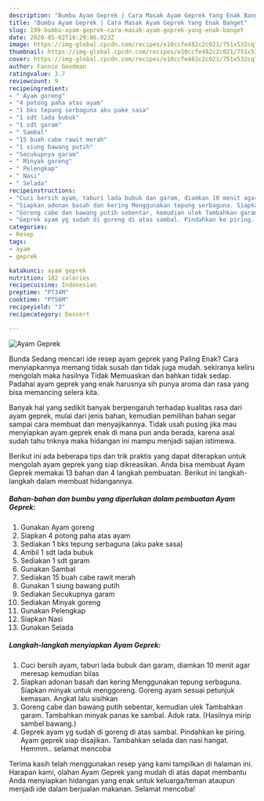 ```yaml
---
description: "Bumbu Ayam Geprek | Cara Masak Ayam Geprek Yang Enak Banget"
title: "Bumbu Ayam Geprek | Cara Masak Ayam Geprek Yang Enak Banget"
slug: 199-bumbu-ayam-geprek-cara-masak-ayam-geprek-yang-enak-banget
date: 2020-05-02T10:29:06.023Z
image: https://img-global.cpcdn.com/recipes/e10ccfe482c2c021/751x532cq70/ayam-geprek-foto-resep-utama.jpg
thumbnail: https://img-global.cpcdn.com/recipes/e10ccfe482c2c021/751x532cq70/ayam-geprek-foto-resep-utama.jpg
cover: https://img-global.cpcdn.com/recipes/e10ccfe482c2c021/751x532cq70/ayam-geprek-foto-resep-utama.jpg
author: Fannie Goodman
ratingvalue: 3.7
reviewcount: 9
recipeingredient:
- " Ayam goreng"
- "4 potong paha atas ayam"
- "1 bks tepung serbaguna aku pake sasa"
- "1 sdt lada bubuk"
- "1 sdt garam"
- " Sambal"
- "15 buah cabe rawit merah"
- "1 siung bawang putih"
- "Secukupnya garam"
- " Minyak goreng"
- " Pelengkap"
- " Nasi"
- " Selada"
recipeinstructions:
- "Cuci bersih ayam, taburi lada bubuk dan garam, diamkan 10 menit agar meresap kemudian bilas"
- "Siapkan adonan basah dan kering Menggunakan tepung serbaguna. Siapkan minyak untuk menggoreng. Goreng ayam sesuai petunjuk kemasan. Angkat lalu sisihkan"
- "Goreng cabe dan bawang putih sebentar, kemudian ulek Tambahkan garam. Tambahkan minyak panas ke sambal. Aduk rata. (Hasilnya mirip sambel bawang.)"
- "Geprek ayam yg sudah di goreng di atas sambal. Pindahkan ke piring. Ayam geprek siap disajikan. Tambahkan selada dan nasi hangat. Hemmm.. selamat mencoba"
categories:
- Resep
tags:
- ayam
- geprek

katakunci: ayam geprek 
nutrition: 182 calories
recipecuisine: Indonesian
preptime: "PT34M"
cooktime: "PT56M"
recipeyield: "3"
recipecategory: Dessert

---
```



![Ayam Geprek](https://img-global.cpcdn.com/recipes/e10ccfe482c2c021/751x532cq70/ayam-geprek-foto-resep-utama.jpg)

Bunda Sedang mencari ide resep ayam geprek yang Paling Enak? Cara menyiapkannya memang tidak susah dan tidak juga mudah. sekiranya keliru mengolah maka hasilnya Tidak Memuaskan dan bahkan tidak sedap. Padahal ayam geprek yang enak harusnya sih punya aroma dan rasa yang bisa memancing selera kita.



Banyak hal yang sedikit banyak berpengaruh terhadap kualitas rasa dari ayam geprek, mulai dari jenis bahan, kemudian pemilihan bahan segar sampai cara membuat dan menyajikannya. Tidak usah pusing jika mau menyiapkan ayam geprek enak di mana pun anda berada, karena asal sudah tahu triknya maka hidangan ini mampu menjadi sajian istimewa.


Berikut ini ada beberapa tips dan trik praktis yang dapat diterapkan untuk mengolah ayam geprek yang siap dikreasikan. Anda bisa membuat Ayam Geprek memakai 13 bahan dan 4 langkah pembuatan. Berikut ini langkah-langkah dalam membuat hidangannya.

<!--inarticleads1-->

##### Bahan-bahan dan bumbu yang diperlukan dalam pembuatan Ayam Geprek:

1. Gunakan  Ayam goreng
1. Siapkan 4 potong paha atas ayam
1. Sediakan 1 bks tepung serbaguna (aku pake sasa)
1. Ambil 1 sdt lada bubuk
1. Sediakan 1 sdt garam
1. Gunakan  Sambal
1. Sediakan 15 buah cabe rawit merah
1. Gunakan 1 siung bawang putih
1. Sediakan Secukupnya garam
1. Sediakan  Minyak goreng
1. Gunakan  Pelengkap
1. Siapkan  Nasi
1. Gunakan  Selada




<!--inarticleads2-->

##### Langkah-langkah menyiapkan Ayam Geprek:

1. Cuci bersih ayam, taburi lada bubuk dan garam, diamkan 10 menit agar meresap kemudian bilas
1. Siapkan adonan basah dan kering Menggunakan tepung serbaguna. Siapkan minyak untuk menggoreng. Goreng ayam sesuai petunjuk kemasan. Angkat lalu sisihkan
1. Goreng cabe dan bawang putih sebentar, kemudian ulek Tambahkan garam. Tambahkan minyak panas ke sambal. Aduk rata. (Hasilnya mirip sambel bawang.)
1. Geprek ayam yg sudah di goreng di atas sambal. Pindahkan ke piring. Ayam geprek siap disajikan. Tambahkan selada dan nasi hangat. Hemmm.. selamat mencoba




Terima kasih telah menggunakan resep yang kami tampilkan di halaman ini. Harapan kami, olahan Ayam Geprek yang mudah di atas dapat membantu Anda menyiapkan hidangan yang enak untuk keluarga/teman ataupun menjadi ide dalam berjualan makanan. Selamat mencoba!
